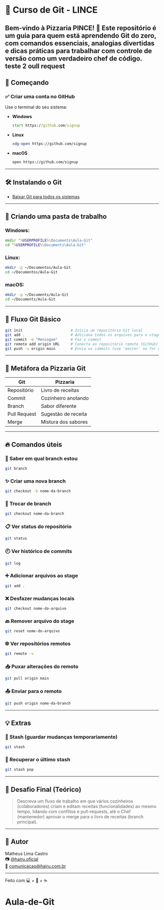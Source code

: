 
# 📘 Curso de Git - LINCE

Bem-vindo à Pizzaria PINCE! 🍕 Este repositório é um guia para quem está aprendendo Git do zero, com comandos essenciais, analogias divertidas e dicas práticas para trabalhar com controle de versão como um verdadeiro chef de código.
teste 2 oull request
---

## 🚀 Começando

### ✅ Criar uma conta no GitHub
Use o terminal do seu sistema:

- **Windows**
  ```cmd
  start https://github.com/signup
  ```
- **Linux**
  ```bash
  xdg-open https://github.com/signup
  ```
- **macOS**
  ```bash
  open https://github.com/signup
  ```

---

## 🛠️ Instalando o Git

- [Baixar Git para todos os sistemas](https://git-scm.com/downloads)

---

## 📂 Criando uma pasta de trabalho

### Windows:
```cmd
mkdir "%USERPROFILE%\Documents\Aula-Git"
cd "%USERPROFILE%\Documents\Aula-Git"
```

### Linux:
```bash
mkdir -p ~/Documentos/Aula-Git
cd ~/Documentos/Aula-Git
```

### macOS:
```bash
mkdir -p ~/Documents/Aula-Git
cd ~/Documents/Aula-Git
```

---

## 🧠 Fluxo Git Básico

```bash
git init                      # Inicia um repositório Git local
git add .                     # Adiciona todos os arquivos para o stage
git commit -m "Mensagem"      # Faz o commit
git remote add origin URL     # Conecta ao repositório remoto (GitHub)
git push -u origin main       # Envia os commits (use 'master' se for o nome da branch)
```

---

## 🍕 Metáfora da Pizzaria Git

| Git         | Pizzaria             |
|-------------|----------------------|
| Repositório | Livro de receitas    |
| Commit      | Cozinheiro anotando  |
| Branch      | Sabor diferente      |
| Pull Request| Sugestão de receita  |
| Merge       | Mistura dos sabores  |

---

## 🔥 Comandos úteis

### 📌 Saber em qual branch estou
```bash
git branch
```

### ✨ Criar uma nova branch
```bash
git checkout -b nome-da-branch
```

### 🔁 Trocar de branch
```bash
git checkout nome-da-branch
```

### 📋 Ver status do repositório
```bash
git status
```

### 🕘 Ver histórico de commits
```bash
git log
```

### ➕ Adicionar arquivos ao stage
```bash
git add .
```

### ❌ Desfazer mudanças locais
```bash
git checkout nome-do-arquivo
```

### 🔙 Remover arquivo do stage
```bash
git reset nome-do-arquivo
```

### 🌐 Ver repositórios remotos
```bash
git remote -v
```

### 📥 Puxar alterações do remoto
```bash
git pull origin main
```

### 📤 Enviar para o remoto
```bash
git push origin nome-da-branch
```

---

## 💡 Extras

### 🧳 Stash (guardar mudanças temporariamente)
```bash
git stash
```

### 🔁 Recuperar o último stash
```bash
git stash pop
```

---

## 🧪 Desafio Final (Teórico)

> Descreva um fluxo de trabalho em que vários cozinheiros (colaboradores) criam e editam receitas (funcionalidades) ao mesmo tempo, lidando com conflitos e pull-requests, até o Chef (mantenedor) aprovar o merge para o livro de receitas (branch principal).

---

## 👤 Autor

Matheus Lima Castro  
📷 [@hairu.oficial](https://www.instagram.com/hairu.oficial)  
📧 comunicacao@hairu.com.br

---

Feito com 💻 + 🍕 + ☕
# Aula-de-Git